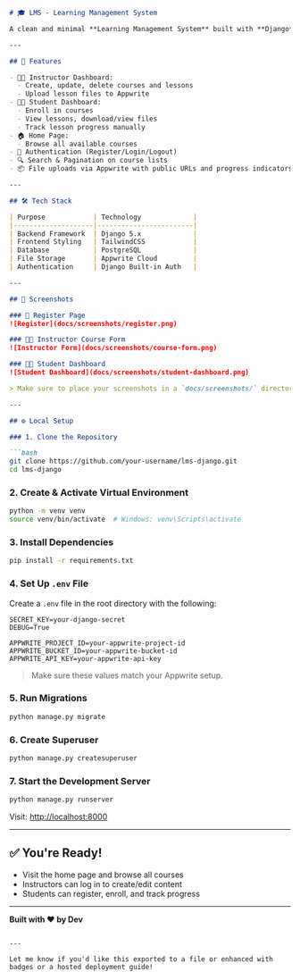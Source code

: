 ````markdown
# 🎓 LMS - Learning Management System

A clean and minimal **Learning Management System** built with **Django**, **TailwindCSS**, **PostgreSQL**, and **Appwrite** for cloud storage. Designed with role-based dashboards for instructors and students.

---

## 📌 Features

- 🧑‍🏫 Instructor Dashboard:
  - Create, update, delete courses and lessons
  - Upload lesson files to Appwrite
- 👨‍🎓 Student Dashboard:
  - Enroll in courses
  - View lessons, download/view files
  - Track lesson progress manually
- 🏠 Home Page:
  - Browse all available courses
- 🔐 Authentication (Register/Login/Logout)
- 🔍 Search & Pagination on course lists
- 📦 File uploads via Appwrite with public URLs and progress indicators

---

## 🛠 Tech Stack

| Purpose            | Technology             |
|--------------------|------------------------|
| Backend Framework  | Django 5.x             |
| Frontend Styling   | TailwindCSS            |
| Database           | PostgreSQL             |
| File Storage       | Appwrite Cloud         |
| Authentication     | Django Built-in Auth   |

---

## 📸 Screenshots

### 🔐 Register Page
![Register](docs/screenshots/register.png)

### 🧑‍🏫 Instructor Course Form
![Instructor Form](docs/screenshots/course-form.png)

### 👨‍🎓 Student Dashboard
![Student Dashboard](docs/screenshots/student-dashboard.png)

> Make sure to place your screenshots in a `docs/screenshots/` directory and update paths accordingly.

---

## ⚙️ Local Setup

### 1. Clone the Repository

```bash
git clone https://github.com/your-username/lms-django.git
cd lms-django
````

### 2. Create & Activate Virtual Environment

```bash
python -m venv venv
source venv/bin/activate  # Windows: venv\Scripts\activate
```

### 3. Install Dependencies

```bash
pip install -r requirements.txt
```

### 4. Set Up `.env` File

Create a `.env` file in the root directory with the following:

```env
SECRET_KEY=your-django-secret
DEBUG=True

APPWRITE_PROJECT_ID=your-appwrite-project-id
APPWRITE_BUCKET_ID=your-appwrite-bucket-id
APPWRITE_API_KEY=your-appwrite-api-key
```

> Make sure these values match your Appwrite setup.

### 5. Run Migrations

```bash
python manage.py migrate
```

### 6. Create Superuser

```bash
python manage.py createsuperuser
```

### 7. Start the Development Server

```bash
python manage.py runserver
```

Visit: [http://localhost:8000](http://localhost:8000)

---

## ✅ You're Ready!

* Visit the home page and browse all courses
* Instructors can log in to create/edit content
* Students can register, enroll, and track progress

---

**Built with ❤️ by Dev**

```

---

Let me know if you'd like this exported to a file or enhanced with badges or a hosted deployment guide!
```
